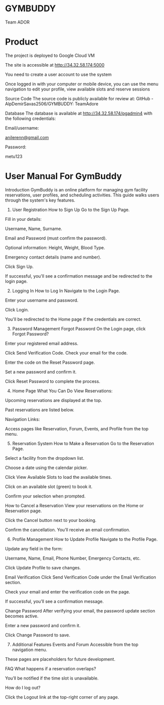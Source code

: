 # GYMBUDDY
Team ADOR

# Product
The project is deployed to Google Cloud VM

The site is accessible at http://34.32.58.174:5000

You need to create a user account to use the system

Once logged in with your computer or mobile device, you can use the menu navigation to edit your profile, view available slots and reserve sessions

Source Code
The source code is publicly available for review at: GitHub - AlpDemirSavas2506/GYMBUDDY: TeamAdore 

Database
The database is available at http://34.32.58.174/pgadmin4 with the following credentials:

Email/username:

anilerenn@gmail.com

Password:

metu123

# User Manual For GymBuddy

Introduction
GymBuddy is an online platform for managing gym facility reservations, user profiles, and scheduling activities. This guide walks users through the system's key features.

1. User Registration
How to Sign Up
Go to the Sign Up Page.

Fill in your details:

Username, Name, Surname.

Email and Password (must confirm the password).

Optional information: Height, Weight, Blood Type.

Emergency contact details (name and number).

Click Sign Up.

If successful, you'll see a confirmation message and be redirected to the login page.

 

2. Logging In
How to Log In
Navigate to the Login Page.

Enter your username and password.

Click Login.

You'll be redirected to the Home page if the credentials are correct.

3. Password Management
Forgot Password
On the Login page, click Forgot Password?

Enter your registered email address.

Click Send Verification Code. Check your email for the code.

Enter the code on the Reset Password page.

Set a new password and confirm it.

Click Reset Password to complete the process.

4. Home Page
What You Can Do
View Reservations:

Upcoming reservations are displayed at the top.

Past reservations are listed below.

Navigation Links:

Access pages like Reservation, Forum, Events, and Profile from the top menu.

5. Reservation System
How to Make a Reservation
Go to the Reservation Page.

Select a facility from the dropdown list.

Choose a date using the calendar picker.

Click View Available Slots to load the available times.

Click on an available slot (green) to book it.

Confirm your selection when prompted.

How to Cancel a Reservation
View your reservations on the Home or Reservation page.

Click the Cancel button next to your booking.

Confirm the cancellation. You’ll receive an email confirmation.

 

6. Profile Management
How to Update Profile
Navigate to the Profile Page.

Update any field in the form:

Username, Name, Email, Phone Number, Emergency Contacts, etc.

Click Update Profile to save changes.

Email Verification
Click Send Verification Code under the Email Verification section.

Check your email and enter the verification code on the page.

If successful, you’ll see a confirmation message.

Change Password
After verifying your email, the password update section becomes active.

Enter a new password and confirm it.

Click Change Password to save.

7. Additional Features
Events and Forum
Accessible from the top navigation menu.

These pages are placeholders for future development.

FAQ
What happens if a reservation overlaps?

You’ll be notified if the time slot is unavailable.

How do I log out?

Click the Logout link at the top-right corner of any page.